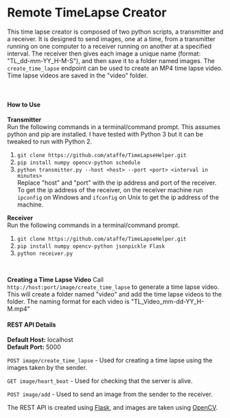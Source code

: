 # Remote TimeLapse Creator
This time lapse creator is composed of two python scripts, a transmitter and a receiver.
 It is designed to send images, one at a time, from a transmitter running on one computer to a receiver running on another at a specified interval.
 The receiver then gives each image a unique name (format: "TL_dd-mm-YY_H-M-S"), and then save it to a folder named images. The `create_time_lapse` endpoint
 can be used to create an MP4 time lapse video. Time lapse videos are saved in the "video" folder.
 
<br>

#### How to Use
**Transmitter**   
Run the following commands in a terminal/command prompt. This assumes python and pip are installed. I have tested with Python 3
but it can be tweaked to run with Python 2.
1. `git clone https://github.com/ataffe/TimeLapseHelper.git`
2. `pip install numpy opencv-python schedule`
3. `python transmitter.py --host <host> --port <port> <interval in minutes>`   
Replace "host" and "port" with the ip address and port of the receiver.
To get the ip address of the receiver, on the receiver machine run `ipconfig` on Windows and
`ifconfig` on Unix to get the ip address of the machine. 
 
 **Receiver**   
 Run the following commands in a terminal/command prompt.
 1. `git clone https://github.com/ataffe/TimeLapseHelper.git`
 2. `pip install numpy opencv-python jsonpickle Flask`
 3. `python receiver.py`
 
 <br>
 
 **Creating a Time Lapse Video**
 Call `http://host:port/image/create_time_lapse` to generate a time lapse video. This will create a folder named "video"
 and add the time lapse videos to the folder. The naming format for each video is "TL_Video_mm-dd-YY_H-M.mp4"
 
#### REST API Details
**Default Host:** localhost  
**Default Port:** 5000

`POST image/create_time_lapse` - Used for creating a time lapse using the images taken by the sender.

`GET image/heart_beat` - Used for checking that the server is alive.

`POST image/add` - Used to send an image from the sender to the receiver.

The REST API is created using [Flask](https://flask.palletsprojects.com/en/2.1.x/), and images are taken using [OpenCV](https://opencv.org/).